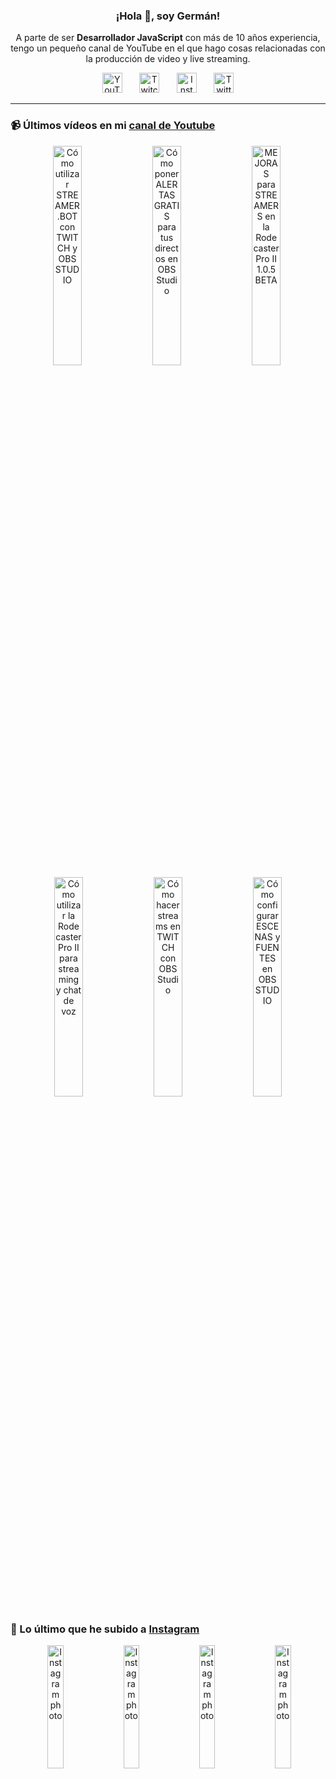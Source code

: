 <p align="center" width="300">
  <h3 align="center">¡Hola 👋, soy Germán!</h3>
</p>

<p align="center">A parte de ser <strong>Desarrollador JavaScript</strong> con más de 10 años experiencia, tengo un pequeño canal de YouTube en el que hago cosas relacionadas con la producción de video y live streaming.</p>

<p align="center">
  <a href="https://youtube.com/@germix" target="blank"><img src="https://cdn.simpleicons.org/youtube/FF0000" alt="YouTube" title="YouTube" width="32px" /></a>
  &#8287;&#8287;&#8287;&#8287;&#8287;
  <a href="https://twitch.tv/germix_tv" target="blank"><img src="https://cdn.simpleicons.org/twitch/9146FF" alt="Twitch" title="Twitch" width="32px" /></a>
  &#8287;&#8287;&#8287;&#8287;&#8287;
  <a href="https://instagram.com/germix_tv" target="blank"><img src="https://cdn.simpleicons.org/instagram/E4405F" alt="Instagram" title="Instagram" width="32px" /></a>
  &#8287;&#8287;&#8287;&#8287;&#8287;
  <a href="https://twitter.com/germix_tv" target="blank"><img src="https://cdn.simpleicons.org/twitter/1DA1F2" alt="Twitter" title="Twitter" width="32px" />
  </a>
</p>

<hr />

<p align="center">
  <h3>📹 Últimos vídeos en mi <a href="https://youtube.com/@germix?sub_confirmation=1" target="blank">canal de Youtube</a></h3>
</p>
<p align="center">&#8287;<a href="https://youtu.be/2AilFoiYnlc" target="blank"><img width="30%" src="https://img.youtube.com/vi/2AilFoiYnlc/mqdefault.jpg" alt="Cómo utilizar STREAMER.BOT con TWITCH y OBS STUDIO" title="Cómo utilizar STREAMER.BOT con TWITCH y OBS STUDIO" /></a>  &#8287;<a href="https://youtu.be/3EUPLZjGjkY" target="blank"><img width="30%" src="https://img.youtube.com/vi/3EUPLZjGjkY/mqdefault.jpg" alt="Cómo poner ALERTAS GRATIS para tus directos en OBS Studio" title="Cómo poner ALERTAS GRATIS para tus directos en OBS Studio" /></a>  &#8287;<a href="https://youtu.be/3mLzME7gODA" target="blank"><img width="30%" src="https://img.youtube.com/vi/3mLzME7gODA/mqdefault.jpg" alt="MEJORAS para STREAMERS en la Rodecaster Pro II 1.0.5 BETA" title="MEJORAS para STREAMERS en la Rodecaster Pro II 1.0.5 BETA" /></a>  &#8287;<a href="https://youtu.be/8784wBhHpVo" target="blank"><img width="30%" src="https://img.youtube.com/vi/8784wBhHpVo/mqdefault.jpg" alt="Cómo utilizar la Rodecaster Pro II para streaming y chat de voz" title="Cómo utilizar la Rodecaster Pro II para streaming y chat de voz" /></a>  &#8287;<a href="https://youtu.be/L-Fe5wee3uM" target="blank"><img width="30%" src="https://img.youtube.com/vi/L-Fe5wee3uM/mqdefault.jpg" alt="Cómo hacer streams en TWITCH con OBS Studio" title="Cómo hacer streams en TWITCH con OBS Studio" /></a>  &#8287;<a href="https://youtu.be/TjLFIa8oTSs" target="blank"><img width="30%" src="https://img.youtube.com/vi/TjLFIa8oTSs/mqdefault.jpg" alt="Cómo configurar ESCENAS y FUENTES en OBS STUDIO" title="Cómo configurar ESCENAS y FUENTES en OBS STUDIO" /></a></p>

<p align="center">
  <h3>📸 Lo último que he subido a <a href="https://instagram.com/germix_tv" target="blank">Instagram</a></h3>
</p>
<p align="center">&#8287;<a href='https://instagram.com/p/Cx6LJwnx7Ws' target='_blank'><img width='22.5%' src='https://instagram.fkiv8-1.fna.fbcdn.net/v/t51.2885-15/385289032_653866203515020_2575720992692311680_n.jpg?stp=dst-jpg_e15_fr_p1080x1080&_nc_ht=instagram.fkiv8-1.fna.fbcdn.net&_nc_cat=104&_nc_ohc=wTRMVjYQGzwAX-Y5bc4&edm=APU89FABAAAA&ccb=7-5&oh=00_AfBYl_nL598OTCo5aPKVcm_b1m0bn0CwfN4d42_yROW43g&oe=651EF50C&_nc_sid=bc0c2c' alt='Instagram photo' /></a>  &#8287;<a href='https://instagram.com/p/Cx2ygySMRfL' target='_blank'><img width='22.5%' src='https://instagram.fkiv8-1.fna.fbcdn.net/v/t51.2885-15/384960074_3600931166896624_6890017773706089630_n.jpg?stp=dst-jpg_e35_s1080x1080&_nc_ht=instagram.fkiv8-1.fna.fbcdn.net&_nc_cat=104&_nc_ohc=AYpESLFexyQAX8n2ojy&edm=APU89FABAAAA&ccb=7-5&oh=00_AfCLilheWzsVxnL0AUKNBH_CxTAmIDP2pLlXh5ZrU_Rnxg&oe=6521E939&_nc_sid=bc0c2c' alt='Instagram photo' /></a>  &#8287;<a href='https://instagram.com/p/CxvuAHZt94G' target='_blank'><img width='22.5%' src='https://instagram.fkiv8-1.fna.fbcdn.net/v/t51.2885-15/384820735_1005010627388741_6727867286685301632_n.jpg?stp=dst-jpg_e15_fr_p1080x1080&_nc_ht=instagram.fkiv8-1.fna.fbcdn.net&_nc_cat=105&_nc_ohc=36_bw6-OGZYAX98uQ22&edm=APU89FABAAAA&ccb=7-5&oh=00_AfBvTuutTet64qKXRXZs2ZP_Nc2btp7dB_joKUcgONYR4g&oe=651F33E7&_nc_sid=bc0c2c' alt='Instagram photo' /></a>  &#8287;<a href='https://instagram.com/p/CxtdtolRYvp' target='_blank'><img width='22.5%' src='https://instagram.fkiv8-1.fna.fbcdn.net/v/t51.2885-15/383833702_332766356081854_4292598565786079073_n.jpg?stp=dst-jpg_e15_fr_p1080x1080&_nc_ht=instagram.fkiv8-1.fna.fbcdn.net&_nc_cat=110&_nc_ohc=jp7br8LDwzQAX_dGx26&edm=APU89FABAAAA&ccb=7-5&oh=00_AfDmEVBNxNhMa6CHk4uUZuxm-X2KOwqNhMn2DSEP4jaYEw&oe=651F51A1&_nc_sid=bc0c2c' alt='Instagram photo' /></a></p>